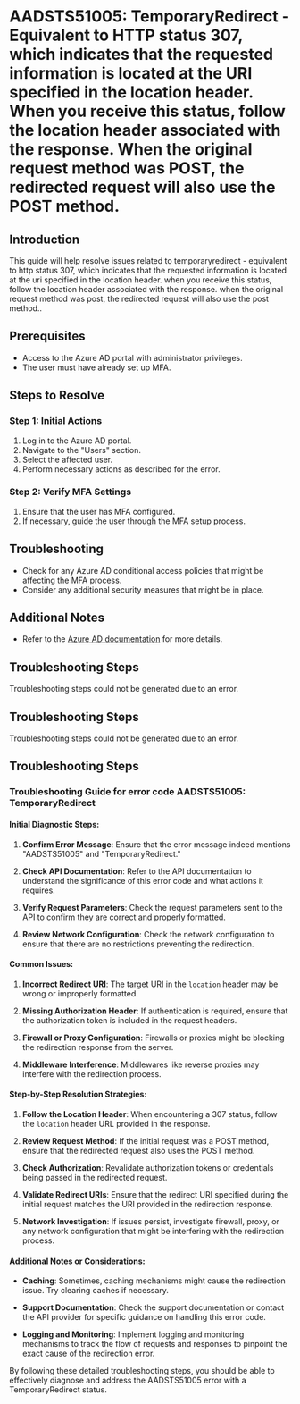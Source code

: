 # AADSTS51005: TemporaryRedirect - Equivalent to HTTP status 307, which indicates that the requested information is located at the URI specified in the location header. When you receive this status, follow the location header associated with the response. When the original request method was POST, the redirected request will also use the POST method.

## Introduction

This guide will help resolve issues related to temporaryredirect - equivalent to
http status 307, which indicates that the requested information is located at
the uri specified in the location header. when you receive this status, follow
the location header associated with the response. when the original request
method was post, the redirected request will also use the post method..

## Prerequisites

* Access to the Azure AD portal with administrator privileges.
* The user must have already set up MFA.

## Steps to Resolve

### Step 1: Initial Actions

1. Log in to the Azure AD portal.
2. Navigate to the "Users" section.
3. Select the affected user.
4. Perform necessary actions as described for the error.

### Step 2: Verify MFA Settings

1. Ensure that the user has MFA configured.
2. If necessary, guide the user through the MFA setup process.

## Troubleshooting

* Check for any Azure AD conditional access policies that might be affecting the
  MFA process.
* Consider any additional security measures that might be in place.

## Additional Notes

* Refer to the
  [Azure AD documentation](https://learn.microsoft.com/en-us/azure/active-directory/)
  for more details.

## Troubleshooting Steps

Troubleshooting steps could not be generated due to an error.

## Troubleshooting Steps

Troubleshooting steps could not be generated due to an error.

## Troubleshooting Steps

### Troubleshooting Guide for error code AADSTS51005: TemporaryRedirect

#### Initial Diagnostic Steps:

1. **Confirm Error Message**: Ensure that the error message indeed mentions
   "AADSTS51005" and "TemporaryRedirect."

2. **Check API Documentation**: Refer to the API documentation to understand the
   significance of this error code and what actions it requires.

3. **Verify Request Parameters**: Check the request parameters sent to the API
   to confirm they are correct and properly formatted.

4. **Review Network Configuration**: Check the network configuration to ensure
   that there are no restrictions preventing the redirection.

#### Common Issues:

1. **Incorrect Redirect URI**: The target URI in the `location` header may be
   wrong or improperly formatted.

2. **Missing Authorization Header**: If authentication is required, ensure that
   the authorization token is included in the request headers.

3. **Firewall or Proxy Configuration**: Firewalls or proxies might be blocking
   the redirection response from the server.

4. **Middleware Interference**: Middlewares like reverse proxies may interfere
   with the redirection process.

#### Step-by-Step Resolution Strategies:

1. **Follow the Location Header**: When encountering a 307 status, follow the
   `location` header URL provided in the response.

2. **Review Request Method**: If the initial request was a POST method, ensure
   that the redirected request also uses the POST method.

3. **Check Authorization**: Revalidate authorization tokens or credentials being
   passed in the redirected request.

4. **Validate Redirect URIs**: Ensure that the redirect URI specified during the
   initial request matches the URI provided in the redirection response.

5. **Network Investigation**: If issues persist, investigate firewall, proxy, or
   any network configuration that might be interfering with the redirection
   process.

#### Additional Notes or Considerations:

* **Caching**: Sometimes, caching mechanisms might cause the redirection issue.
  Try clearing caches if necessary.

* **Support Documentation**: Check the support documentation or contact the API
  provider for specific guidance on handling this error code.

* **Logging and Monitoring**: Implement logging and monitoring mechanisms to
  track the flow of requests and responses to pinpoint the exact cause of the
  redirection error.

By following these detailed troubleshooting steps, you should be able to
effectively diagnose and address the AADSTS51005 error with a TemporaryRedirect
status.
